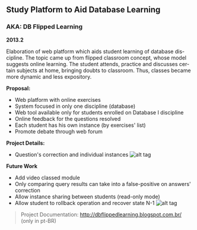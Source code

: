 Study Platform to Aid Database Learning
-----
### AKA: DB Flipped Learning

**2013.2**

Elaboration of web platform which aids student learning of database dis- cipline. The topic came up from flipped classroom concept, whose model suggests online learning. The student attends, practice and discusses cer- tain subjects at home, bringing doubts to classroom. Thus, classes became more dynamic and less expository.

**Proposal:**

- Web platform with online exercises
- System focused in only one discipline (database)
- Web tool available only for students enrolled on Database I discipline
- Online feedback for the questions resolved
- Each student has his own instance (by exercises' list)
- Promote debate through web forum

**Project Details:**

- Question's correction and individual instances
![alt tag](https://dl.dropboxusercontent.com/u/5796120/question-correct-individual-instances.png)

**Future Work**

- Add video classed module
- Only comparing query results can take into a false-positive on answers' correction
- Allow instance sharing between students (read-only mode)
- Allow student to rollback operation and recover state N-1
![alt tag](https://dl.dropboxusercontent.com/u/5796120/future-work.png)

> Project Documentation: http://dbflippedlearning.blogspot.com.br/ (only in pt-BR)

